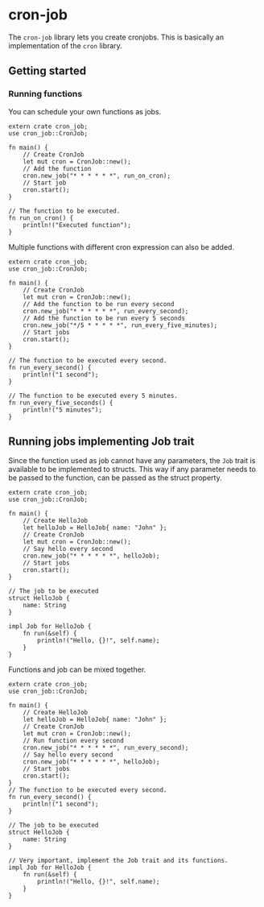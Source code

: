 # cron-job

The `cron-job` library lets you create cronjobs. This is basically
an implementation of the `cron` library.

## Getting started

### Running functions

You can schedule your own functions as jobs.

``` Functions
extern crate cron_job;
use cron_job::CronJob;

fn main() {
    // Create CronJob
    let mut cron = CronJob::new();
    // Add the function
    cron.new_job("* * * * * *", run_on_cron);
    // Start job
    cron.start();
}

// The function to be executed.
fn run_on_cron() {
    println!("Executed function");
}
```

Multiple functions with different cron expression can also be added.

``` Multiple functions
extern crate cron_job;
use cron_job::CronJob;

fn main() {
    // Create CronJob
    let mut cron = CronJob::new();
    // Add the function to be run every second
    cron.new_job("* * * * * *", run_every_second);
    // Add the function to be run every 5 seconds
    cron.new_job("*/5 * * * * *", run_every_five_minutes);
    // Start jobs
    cron.start();
}

// The function to be executed every second.
fn run_every_second() {
    println!("1 second");
}

// The function to be executed every 5 minutes.
fn run_every_five_seconds() {
    println!("5 minutes");
}
```

## Running jobs implementing Job trait

Since the function used as job cannot have any parameters, the
`Job` trait is available to be implemented to structs. This way
if any parameter needs to be passed to the function, can be
passed as the struct property.

``` Job
extern crate cron_job;
use cron_job::CronJob;

fn main() {
    // Create HelloJob
    let helloJob = HelloJob{ name: "John" };
    // Create CronJob
    let mut cron = CronJob::new();
    // Say hello every second
    cron.new_job("* * * * * *", helloJob);
    // Start jobs
    cron.start();
}

// The job to be executed
struct HelloJob {
    name: String
}

impl Job for HelloJob {
    fn run(&self) {
        println!("Hello, {}!", self.name);
    }
}
```

Functions and job can be mixed together.

``` Function and job
extern crate cron_job;
use cron_job::CronJob;

fn main() {
    // Create HelloJob
    let helloJob = HelloJob{ name: "John" };
    // Create CronJob
    let mut cron = CronJob::new();
    // Run function every second
    cron.new_job("* * * * * *", run_every_second);
    // Say hello every second
    cron.new_job("* * * * * *", helloJob);
    // Start jobs
    cron.start();
}
// The function to be executed every second.
fn run_every_second() {
    println!("1 second");
}

// The job to be executed
struct HelloJob {
    name: String
}

// Very important, implement the Job trait and its functions.
impl Job for HelloJob {
    fn run(&self) {
        println!("Hello, {}!", self.name);
    }
}
```
